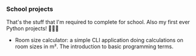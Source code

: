 ### School projects
That's the stuff that I'm required to complete for school. Also my first ever Python projects! 🕵🏻‍♀️

- Room size calculator: a simple CLI application doing calculations on room sizes in m². The introduction to basic programming terms.
